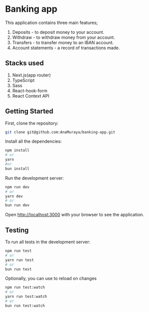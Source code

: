 # Banking app

This application contains three main features;

1. Deposits - to deposit money to your account.
2. Withdraw - to withdraw money from your account.
3. Transfers - to transfer money to an IBAN account.
4. Account statements - a record of transactions made.

## Stacks used

1. Next.js(app router)
2. TypeScript
3. Sass
4. React-hook-form
5. React Context API

## Getting Started

First, clone the repository:

```bash
git clone git@github.com:AnaMuraya/banking-app.git
```

Install all the dependencies:

```bash
npm install
# or
yarn
#or
bun install
```

Run the development server:

```bash
npm run dev
# or
yarn dev
# or
bun run dev
```

Open [http://localhost:3000](http://localhost:3000) with your browser to see the application.

## Testing

To run all tests in the development server:

```bash
npm run test
# or
yarn run test
# or
bun run test
```

Optionally, you can use to reload on changes

```bash
npm run test:watch
# or
yarn run test:watch
# or
bun run test:watch
```
